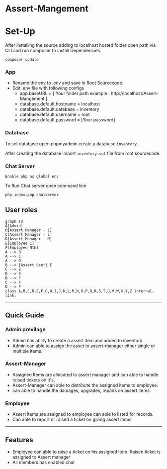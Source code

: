 # Assert-Mangement
# Set-Up
  After installing the source adding to localhost hosted folder open path via CLI and run composer to install Dependencies.
  ```cli 
  composer update
  ```
### App
  - Rename the env to .env and save in Root Sourcecode.
  - Edit .env file with following configs 
    - app.baseURL = [ Your folder path example : http://localhost/Assert-Mangement ]
    - database.default.hostname = localhost
    - database.default.database = inventory
    - database.default.username = root
    - database.default.password = [Your password]
### Database
  To set database open phpmyadmin create a database `inventory`.
  
  After creating the database import `inventory.sql` file from root sourcecode.
### Chat Server
  `Enable php as global env`
  
  To Run Chat server open command line
  
  ```cli
  php index.php chatserver
  ```
  
  ## User roles
  
```mermaid
graph TD
A[Admin]
B[Assert Manager - 1]
C[Assert Manager - 2]
D[Assert Manager - N]
E[Employee 1]
F[Employee Nth]
A --> B
A --> C
A --> D
B --> |Assert User| E
C --> E
D --> E
B --> F
C --> F
D --> F
class A,B,C,D,E,F,G,H,I,J,K,L,M,N,O,P,Q,R,S,T,U,V,W,X,Y,Z internal-link;
```
---
## Quick Guide
### Admin previlage
- Admin has ablity to create a assert item and added to inventory.
- Admin can able to assign the asset to assert-manager either single or multiple items.
### Assert-Manager
- Assigned Items are allocated to assert manager and can able to handle raised tickets on it's.
- Assert-Manager can able to distribute the assigned items to employee.
- can able to handle the damages, upgrades, repairs on assert items.
### Employee
- Assert items are assigned to employee can able to listed for records.
- Can able to report or raised a ticket on giving assert items.

---
## Features
- Employee can able to raise a ticket on his assigned item. Raised ticket is assigned to Assert manager
- All members has enabled chat


    
